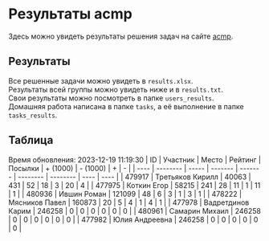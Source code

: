 # Результаты acmp
Здесь можно увидеть результаты решения задач на сайте [acmp](https://acmp.ru). 

## Результаты
Все решенные задачи можно увидеть в `results.xlsx`.  
Результаты всей группы можно увидеть ниже и в `results.txt`.  
Свои результаты можно посмотреть в папке `users_results`.  
Домашняя работа написана в папке `tasks`, а её выполнение в папке `tasks_results`.

## Таблица
Время обновления: 2023-12-19 11:19:30
| ID   | Участник | Место | Рейтинг | Посылки | + (1000) | - (1000) | +    | -    |
| ---- | -------- | ----- | ------- | ------- | -------- | -------- | ---- | ---- |
| 479917 | Третьяков Кирилл | 40063 | 431 | 52 | 18 | 3 | 20 | 4 |
| 477975 | Коткин Егор | 58215 | 241 | 28 | 11 | 1 | 11 | 1 |
| 480936 | Ившин Роман | 121099 | 48 | 6 | 3 | 1 | 3 | 1 |
| 478222 | Мясников Павел | 160873 | 20 | 5 | 4 | 1 | 4 | 1 |
| 477978 | Вадретдинов Карим | 246258 | 0 | 0 | 0 | 0 | 0 | 0 |
| 480961 | Самарин Михаил | 246258 | 0 | 0 | 0 | 0 | 0 | 0 |
| 477982 | Юлия Андреевна | 246258 | 0 | 0 | 0 | 0 | 0 | 0 |
